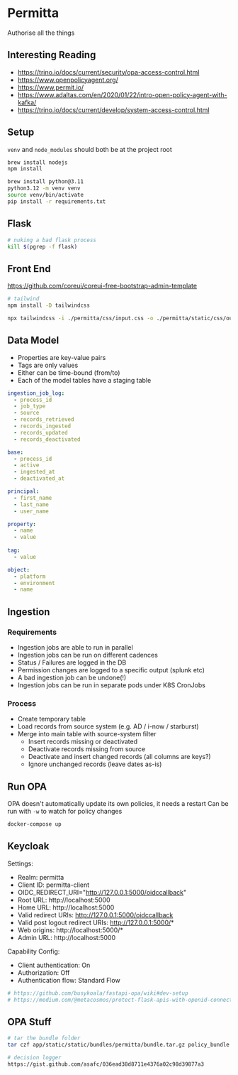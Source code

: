 # Permitta
Authorise all the things

## Interesting Reading
* https://trino.io/docs/current/security/opa-access-control.html
* https://www.openpolicyagent.org/
* https://www.permit.io/
* https://www.adaltas.com/en/2020/01/22/intro-open-policy-agent-with-kafka/
* https://trino.io/docs/current/develop/system-access-control.html

## Setup
`venv` and `node_modules` should both be at the project root
```bash
brew install nodejs
npm install

brew install python@3.11
python3.12 -m venv venv
source venv/bin/activate
pip install -r requirements.txt
```

## Flask
```bash
# nuking a bad flask process
kill $(pgrep -f flask)
```

## Front End
https://github.com/coreui/coreui-free-bootstrap-admin-template

```bash
# tailwind
npm install -D tailwindcss

npx tailwindcss -i ./permitta/css/input.css -o ./permitta/static/css/output.css --watch
```

## Data Model
* Properties are key-value pairs
* Tags are only values
* Either can be time-bound (from/to)
* Each of the model tables have a staging table
```yaml
ingestion_job_log:
  - process_id
  - job_type
  - source
  - records_retrieved
  - records_ingested
  - records_updated
  - records_deactivated

base:
  - process_id
  - active
  - ingested_at
  - deactivated_at

principal:
  - first_name
  - last_name
  - user_name

property:
  - name
  - value
    
tag: 
  - value

object:
  - platform
  - environment
  - name


```

## Ingestion
### Requirements
* Ingestion jobs are able to run in parallel
* Ingestion jobs can be run on different cadences
* Status / Failures are logged in the DB
* Permission changes are logged to a specific output (splunk etc)
* A bad ingestion job can be undone(!)
* Ingestion jobs can be run in separate pods under K8S CronJobs 

### Process
* Create temporary table
* Load records from source system (e.g. AD / i-now / starburst)
* Merge into main table with source-system filter
  * Insert records missing or deactivated 
  * Deactivate records missing from source
  * Deactivate and insert changed records (all columns are keys?)
  * Ignore unchanged records (leave dates as-is) 


## Run OPA
OPA doesn't automatically update its own policies, it needs a restart
Can be run with `-w` to watch for policy changes
```bash
docker-compose up
```

## Keycloak
Settings:
* Realm: permitta
* Client ID: permitta-client
* OIDC_REDIRECT_URI="http://127.0.0.1:5000/oidccallback"
* Root URL: http://localhost:5000
* Home URL: http://localhost:5000
* Valid redirect URIs: http://127.0.0.1:5000/oidccallback
* Valid post logout redirect URIs: http://127.0.0.1:5000/*
* Web origins: http://localhost:5000/*
* Admin URL: http://localhost:5000

Capability Config:
* Client authentication: On
* Authorization: Off
* Authentication flow: Standard Flow

```bash
# https://github.com/busykoala/fastapi-opa/wiki#dev-setup
# https://medium.com/@metacosmos/protect-flask-apis-with-openid-connect-using-flask-pyoidc-3576d9408e46
```

## OPA Stuff
```bash
# tar the bundle folder
tar czf app/static/static/bundles/permitta/bundle.tar.gz policy_bundle

# decision logger
https://gist.github.com/asafc/036ead38d8711e4376a02c98d39877a3

```